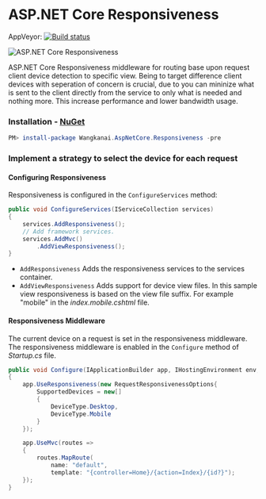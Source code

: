 # ASP.NET Core Responsiveness

AppVeyor: [![Build status](https://ci.appveyor.com/api/projects/status/nkka5uy27pje40ra/branch/master?svg=true)](https://ci.appveyor.com/project/wangkanai/responsiveness/branch/master)

![ASP.NET Core Responsiveness](https://raw.githubusercontent.com/wangkanai/Responsiveness/master/asp.net-core-responsiveness.png)

ASP.NET Core Responsiveness middleware for routing base upon request client device detection to specific view.
Being to target difference client devices with seperation of concern is crucial, due to you can mininize what is sent to the client directly from the service to only what is needed and nothing more. This increase performance and lower bandwidth usage.

### Installation - [NuGet](https://www.nuget.org/packages/Wangkanai.AspNetCore.Responsiveness/)

```powershell
PM> install-package Wangkanai.AspNetCore.Responsiveness -pre
```
### Implement a strategy to select the device for each request
#### Configuring Responsiveness
Responsiveness is configured in the `ConfigureServices` method:
```csharp
public void ConfigureServices(IServiceCollection services)
{
    services.AddResponsiveness();
    // Add framework services.
    services.AddMvc()
        .AddViewResponsiveness();    
}
```
* `AddResponsiveness` Adds the responsiveness services to the services container.
* `AddViewResponsiveness` Adds support for device view files. In this sample view responsiveness is based on the view file suffix. For example "mobile" in the *index.mobile.cshtml* file.

#### Responsiveness Middleware

The current device on a request is set in the responsiveness middleware. The responsiveness middleware is enabled in the `Configure` method of *Startup.cs* file.
```csharp
public void Configure(IApplicationBuilder app, IHostingEnvironment env, ILoggerFactory loggerFactory)
{
    app.UseResponsiveness(new RequestResponsivenessOptions{
        SupportedDevices = new[]
        {
            DeviceType.Desktop,
            DeviceType.Mobile
        }        
    });

    app.UseMvc(routes =>
    {
        routes.MapRoute(
            name: "default",
            template: "{controller=Home}/{action=Index}/{id?}");
    });
}
```

